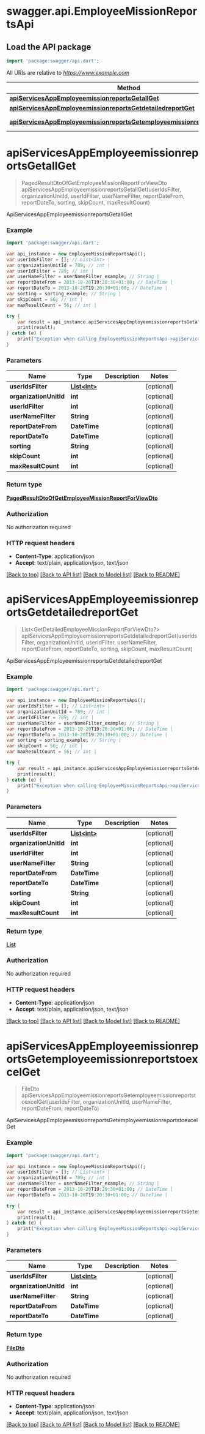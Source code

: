 # swagger.api.EmployeeMissionReportsApi

## Load the API package
```dart
import 'package:swagger/api.dart';
```

All URIs are relative to *https://www.example.com*

Method | HTTP request | Description
------------- | ------------- | -------------
[**apiServicesAppEmployeemissionreportsGetallGet**](EmployeeMissionReportsApi.md#apiServicesAppEmployeemissionreportsGetallGet) | **GET** /api/services/app/EmployeeMissionReports/GetAll | ApiServicesAppEmployeemissionreportsGetallGet
[**apiServicesAppEmployeemissionreportsGetdetailedreportGet**](EmployeeMissionReportsApi.md#apiServicesAppEmployeemissionreportsGetdetailedreportGet) | **GET** /api/services/app/EmployeeMissionReports/GetDetailedReport | ApiServicesAppEmployeemissionreportsGetdetailedreportGet
[**apiServicesAppEmployeemissionreportsGetemployeemissionreportstoexcelGet**](EmployeeMissionReportsApi.md#apiServicesAppEmployeemissionreportsGetemployeemissionreportstoexcelGet) | **GET** /api/services/app/EmployeeMissionReports/GetEmployeeMissionReportsToExcel | ApiServicesAppEmployeemissionreportsGetemployeemissionreportstoexcelGet


# **apiServicesAppEmployeemissionreportsGetallGet**
> PagedResultDtoOfGetEmployeeMissionReportForViewDto apiServicesAppEmployeemissionreportsGetallGet(userIdsFilter, organizationUnitId, userIdFilter, userNameFilter, reportDateFrom, reportDateTo, sorting, skipCount, maxResultCount)

ApiServicesAppEmployeemissionreportsGetallGet



### Example 
```dart
import 'package:swagger/api.dart';

var api_instance = new EmployeeMissionReportsApi();
var userIdsFilter = []; // List<int> | 
var organizationUnitId = 789; // int | 
var userIdFilter = 789; // int | 
var userNameFilter = userNameFilter_example; // String | 
var reportDateFrom = 2013-10-20T19:20:30+01:00; // DateTime | 
var reportDateTo = 2013-10-20T19:20:30+01:00; // DateTime | 
var sorting = sorting_example; // String | 
var skipCount = 56; // int | 
var maxResultCount = 56; // int | 

try { 
    var result = api_instance.apiServicesAppEmployeemissionreportsGetallGet(userIdsFilter, organizationUnitId, userIdFilter, userNameFilter, reportDateFrom, reportDateTo, sorting, skipCount, maxResultCount);
    print(result);
} catch (e) {
    print("Exception when calling EmployeeMissionReportsApi->apiServicesAppEmployeemissionreportsGetallGet: $e\n");
}
```

### Parameters

Name | Type | Description  | Notes
------------- | ------------- | ------------- | -------------
 **userIdsFilter** | [**List&lt;int&gt;**](int.md)|  | [optional] 
 **organizationUnitId** | **int**|  | [optional] 
 **userIdFilter** | **int**|  | [optional] 
 **userNameFilter** | **String**|  | [optional] 
 **reportDateFrom** | **DateTime**|  | [optional] 
 **reportDateTo** | **DateTime**|  | [optional] 
 **sorting** | **String**|  | [optional] 
 **skipCount** | **int**|  | [optional] 
 **maxResultCount** | **int**|  | [optional] 

### Return type

[**PagedResultDtoOfGetEmployeeMissionReportForViewDto**](PagedResultDtoOfGetEmployeeMissionReportForViewDto.md)

### Authorization

No authorization required

### HTTP request headers

 - **Content-Type**: application/json
 - **Accept**: text/plain, application/json, text/json

[[Back to top]](#) [[Back to API list]](../README.md#documentation-for-api-endpoints) [[Back to Model list]](../README.md#documentation-for-models) [[Back to README]](../README.md)

# **apiServicesAppEmployeemissionreportsGetdetailedreportGet**
> List<GetDetailedEmployeeMissionReportForViewDto?> apiServicesAppEmployeemissionreportsGetdetailedreportGet(userIdsFilter, organizationUnitId, userIdFilter, userNameFilter, reportDateFrom, reportDateTo, sorting, skipCount, maxResultCount)

ApiServicesAppEmployeemissionreportsGetdetailedreportGet



### Example 
```dart
import 'package:swagger/api.dart';

var api_instance = new EmployeeMissionReportsApi();
var userIdsFilter = []; // List<int> | 
var organizationUnitId = 789; // int | 
var userIdFilter = 789; // int | 
var userNameFilter = userNameFilter_example; // String | 
var reportDateFrom = 2013-10-20T19:20:30+01:00; // DateTime | 
var reportDateTo = 2013-10-20T19:20:30+01:00; // DateTime | 
var sorting = sorting_example; // String | 
var skipCount = 56; // int | 
var maxResultCount = 56; // int | 

try { 
    var result = api_instance.apiServicesAppEmployeemissionreportsGetdetailedreportGet(userIdsFilter, organizationUnitId, userIdFilter, userNameFilter, reportDateFrom, reportDateTo, sorting, skipCount, maxResultCount);
    print(result);
} catch (e) {
    print("Exception when calling EmployeeMissionReportsApi->apiServicesAppEmployeemissionreportsGetdetailedreportGet: $e\n");
}
```

### Parameters

Name | Type | Description  | Notes
------------- | ------------- | ------------- | -------------
 **userIdsFilter** | [**List&lt;int&gt;**](int.md)|  | [optional] 
 **organizationUnitId** | **int**|  | [optional] 
 **userIdFilter** | **int**|  | [optional] 
 **userNameFilter** | **String**|  | [optional] 
 **reportDateFrom** | **DateTime**|  | [optional] 
 **reportDateTo** | **DateTime**|  | [optional] 
 **sorting** | **String**|  | [optional] 
 **skipCount** | **int**|  | [optional] 
 **maxResultCount** | **int**|  | [optional] 

### Return type

[**List<GetDetailedEmployeeMissionReportForViewDto>**](GetDetailedEmployeeMissionReportForViewDto.md)

### Authorization

No authorization required

### HTTP request headers

 - **Content-Type**: application/json
 - **Accept**: text/plain, application/json, text/json

[[Back to top]](#) [[Back to API list]](../README.md#documentation-for-api-endpoints) [[Back to Model list]](../README.md#documentation-for-models) [[Back to README]](../README.md)

# **apiServicesAppEmployeemissionreportsGetemployeemissionreportstoexcelGet**
> FileDto apiServicesAppEmployeemissionreportsGetemployeemissionreportstoexcelGet(userIdsFilter, organizationUnitId, userNameFilter, reportDateFrom, reportDateTo)

ApiServicesAppEmployeemissionreportsGetemployeemissionreportstoexcelGet



### Example 
```dart
import 'package:swagger/api.dart';

var api_instance = new EmployeeMissionReportsApi();
var userIdsFilter = []; // List<int> | 
var organizationUnitId = 789; // int | 
var userNameFilter = userNameFilter_example; // String | 
var reportDateFrom = 2013-10-20T19:20:30+01:00; // DateTime | 
var reportDateTo = 2013-10-20T19:20:30+01:00; // DateTime | 

try { 
    var result = api_instance.apiServicesAppEmployeemissionreportsGetemployeemissionreportstoexcelGet(userIdsFilter, organizationUnitId, userNameFilter, reportDateFrom, reportDateTo);
    print(result);
} catch (e) {
    print("Exception when calling EmployeeMissionReportsApi->apiServicesAppEmployeemissionreportsGetemployeemissionreportstoexcelGet: $e\n");
}
```

### Parameters

Name | Type | Description  | Notes
------------- | ------------- | ------------- | -------------
 **userIdsFilter** | [**List&lt;int&gt;**](int.md)|  | [optional] 
 **organizationUnitId** | **int**|  | [optional] 
 **userNameFilter** | **String**|  | [optional] 
 **reportDateFrom** | **DateTime**|  | [optional] 
 **reportDateTo** | **DateTime**|  | [optional] 

### Return type

[**FileDto**](FileDto.md)

### Authorization

No authorization required

### HTTP request headers

 - **Content-Type**: application/json
 - **Accept**: text/plain, application/json, text/json

[[Back to top]](#) [[Back to API list]](../README.md#documentation-for-api-endpoints) [[Back to Model list]](../README.md#documentation-for-models) [[Back to README]](../README.md)

